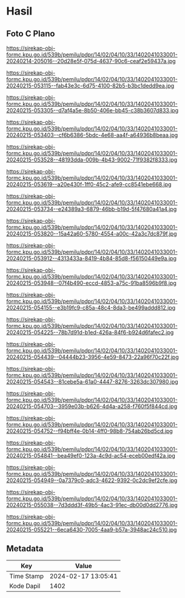 # Hasil

## Foto C Plano

https://sirekap-obj-formc.kpu.go.id/539b/pemilu/pdpr/14/02/04/10/33/1402041033001-20240214-205016--20d28e5f-075d-4637-90c6-ceaf2e59437a.jpg

https://sirekap-obj-formc.kpu.go.id/539b/pemilu/pdpr/14/02/04/10/33/1402041033001-20240215-053115--fab43e3c-6d75-4100-82b5-b3bc1dedd9ea.jpg

https://sirekap-obj-formc.kpu.go.id/539b/pemilu/pdpr/14/02/04/10/33/1402041033001-20240215-053305--d7af4a5e-8b50-406e-bb45-c38b3607d833.jpg

https://sirekap-obj-formc.kpu.go.id/539b/pemilu/pdpr/14/02/04/10/33/1402041033001-20240215-053403--cf6b6386-5bdc-4e68-aa4f-a64936b8beaa.jpg

https://sirekap-obj-formc.kpu.go.id/539b/pemilu/pdpr/14/02/04/10/33/1402041033001-20240215-053528--48193dda-009b-4b43-9002-71f9382f8333.jpg

https://sirekap-obj-formc.kpu.go.id/539b/pemilu/pdpr/14/02/04/10/33/1402041033001-20240215-053619--a20e430f-1ff0-45c2-afe9-cc8541ebe668.jpg

https://sirekap-obj-formc.kpu.go.id/539b/pemilu/pdpr/14/02/04/10/33/1402041033001-20240215-053734--e24389a3-6879-46bb-b19d-5f47680a41a4.jpg

https://sirekap-obj-formc.kpu.go.id/539b/pemilu/pdpr/14/02/04/10/33/1402041033001-20240215-053820--15a42a60-5780-4554-a00c-42a3c7dc879f.jpg

https://sirekap-obj-formc.kpu.go.id/539b/pemilu/pdpr/14/02/04/10/33/1402041033001-20240215-053912--4313433a-8419-4b84-85d8-f56150449e9a.jpg

https://sirekap-obj-formc.kpu.go.id/539b/pemilu/pdpr/14/02/04/10/33/1402041033001-20240215-053948--07f4b490-eccd-4853-a75c-91ba8596b9f8.jpg

https://sirekap-obj-formc.kpu.go.id/539b/pemilu/pdpr/14/02/04/10/33/1402041033001-20240215-054155--e3b19fc9-c85a-48c4-8da3-be499addd812.jpg

https://sirekap-obj-formc.kpu.go.id/539b/pemilu/pdpr/14/02/04/10/33/1402041033001-20240215-054225--78b7d91d-b1ed-426a-84f6-b924d6fafec2.jpg

https://sirekap-obj-formc.kpu.go.id/539b/pemilu/pdpr/14/02/04/10/33/1402041033001-20240215-054439--04444b23-3956-4e59-8473-22a96f70c22f.jpg

https://sirekap-obj-formc.kpu.go.id/539b/pemilu/pdpr/14/02/04/10/33/1402041033001-20240215-054543--81cebe5a-61a0-4447-8276-3263dc307980.jpg

https://sirekap-obj-formc.kpu.go.id/539b/pemilu/pdpr/14/02/04/10/33/1402041033001-20240215-054703--3959e03b-b626-4d4a-a258-f760f5f844cd.jpg

https://sirekap-obj-formc.kpu.go.id/539b/pemilu/pdpr/14/02/04/10/33/1402041033001-20240215-054752--f94bff4e-0b14-4ff0-98b8-754ab26bd5cd.jpg

https://sirekap-obj-formc.kpu.go.id/539b/pemilu/pdpr/14/02/04/10/33/1402041033001-20240215-054841--bea49ef0-123a-4c9d-ac54-eceb00edf42a.jpg

https://sirekap-obj-formc.kpu.go.id/539b/pemilu/pdpr/14/02/04/10/33/1402041033001-20240215-054949--0a7379c0-adc3-4622-9392-0c2dc9ef2cfe.jpg

https://sirekap-obj-formc.kpu.go.id/539b/pemilu/pdpr/14/02/04/10/33/1402041033001-20240215-055038--7d3ddd3f-49b5-4ac3-91ec-db00d0dd2776.jpg

https://sirekap-obj-formc.kpu.go.id/539b/pemilu/pdpr/14/02/04/10/33/1402041033001-20240215-055221--6eca6430-7005-4aa9-b57a-3948ac24c510.jpg


## Metadata

| Key        | Value               |
| ---------- | ------------------- |
| Time Stamp | 2024-02-17 13:05:41 |
| Kode Dapil | 1402                |



